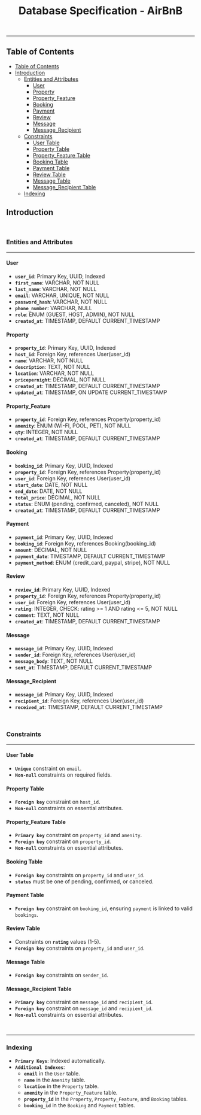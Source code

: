
<div align="center">
  <br>
  <h1><b>Database Specification - AirBnB</b></h1>
</div>
<br />

---
## Table of Contents

- [Table of Contents](#table-of-contents)
- [Introduction](#introduction)
  - [Entities and Attributes](#entities-and-attributes)
    - [User](#user)
    - [Property](#property)
    - [Property\_Feature](#property_feature)
    - [Booking](#booking)
    - [Payment](#payment)
    - [Review](#review)
    - [Message](#message)
    - [Message\_Recipient](#message_recipient)
  - [Constraints](#constraints)
    - [User Table](#user-table)
    - [Property Table](#property-table)
    - [Property\_Feature Table](#property_feature-table)
    - [Booking Table](#booking-table)
    - [Payment Table](#payment-table)
    - [Review Table](#review-table)
    - [Message Table](#message-table)
    - [Message\_Recipient Table](#message_recipient-table)
  - [Indexing](#indexing)

## Introduction

<br />

### Entities and Attributes
---

#### User

- **`user_id`**: Primary Key, UUID, Indexed
- **`first_name`**: VARCHAR, NOT NULL
- **`last_name`**: VARCHAR, NOT NULL
- **`email`**: VARCHAR, UNIQUE, NOT NULL
- **`password_hash`**: VARCHAR, NOT NULL
- **`phone_number`**: VARCHAR, NULL
- **`role`**: ENUM (GUEST, HOST, ADMIN), NOT NULL
- **`created_at`**: TIMESTAMP, DEFAULT CURRENT_TIMESTAMP


#### Property

- **`property_id`**: Primary Key, UUID, Indexed
- **`host_id`**: Foreign Key, references User(user_id)
- **`name`**: VARCHAR, NOT NULL
- **`description`**: TEXT, NOT NULL
- **`location`**: VARCHAR, NOT NULL
- **`pricepernight`**: DECIMAL, NOT NULL
- **`created_at`**: TIMESTAMP, DEFAULT CURRENT_TIMESTAMP
- **`updated_at`**: TIMESTAMP, ON UPDATE CURRENT_TIMESTAMP


 #### Property_Feature

- **`property_id`**: Foreign Key, references Property(property_id)
- **`amenity`**: ENUM (WI-FI, POOL, PET), NOT NULL
- **`qty`**: INTEGER, NOT NULL
- **`created_at`**: TIMESTAMP, DEFAULT CURRENT_TIMESTAMP


#### Booking

- **`booking_id`**: Primary Key, UUID, Indexed
- **`property_id`**: Foreign Key, references Property(property_id)
- **`user_id`**: Foreign Key, references User(user_id)
- **`start_date`**: DATE, NOT NULL
- **`end_date`**: DATE, NOT NULL
- **`total_price`**: DECIMAL, NOT NULL
- **`status`**: ENUM (pending, confirmed, canceled), NOT NULL
- **`created_at`**: TIMESTAMP, DEFAULT CURRENT_TIMESTAMP


#### Payment

- **`payment_id`**: Primary Key, UUID, Indexed
- **`booking_id`**: Foreign Key, references Booking(booking_id)
- **`amount`**: DECIMAL, NOT NULL
- **`payment_date`**: TIMESTAMP, DEFAULT CURRENT_TIMESTAMP
- **`payment_method`**: ENUM (credit_card, paypal, stripe), NOT NULL


#### Review

- **`review_id`**: Primary Key, UUID, Indexed
- **`property_id`**: Foreign Key, references Property(property_id)
- **`user_id`**: Foreign Key, references User(user_id)
- **`rating`**: INTEGER, CHECK: rating >= 1 AND rating <= 5, NOT NULL
- **`comment`**: TEXT, NOT NULL
- **`created_at`**: TIMESTAMP, DEFAULT CURRENT_TIMESTAMP


#### Message

- **`message_id`**: Primary Key, UUID, Indexed
- **`sender_id`**: Foreign Key, references User(user_id)
- **`message_body`**: TEXT, NOT NULL
- **`sent_at`**: TIMESTAMP, DEFAULT CURRENT_TIMESTAMP


#### Message_Recipient

- **`message_id`**: Primary Key, UUID, Indexed
- **`recipient_id`**: Foreign Key, references User(user_id)
- **`received_at`**: TIMESTAMP, DEFAULT CURRENT_TIMESTAMP

<br />


### Constraints
---

#### User Table

- **`Unique`** constraint on `email`.
- **`Non-null`** constraints on required fields.


#### Property Table

- **`Foreign key`** constraint on `host_id`.
- **`Non-null`** constraints on essential attributes.


#### Property_Feature Table

- **`Primary key`** constraint on `property_id` and `amenity`.
- **`Foreign key`** constraint on `property_id`.
- **`Non-null`** constraints on essential attributes.


#### Booking Table

- **`Foreign key`** constraints on `property_id` and `user_id`.
- **`status`** must be one of pending, confirmed, or canceled.


#### Payment Table

- **`Foreign key`** constraint on `booking_id`, ensuring `payment` is linked to valid `bookings`.


#### Review Table

- Constraints on **`rating`** values (1-5).
- **`Foreign key`** constraints on `property_id` and `user_id`.


#### Message Table

- **`Foreign key`** constraints on `sender_id`.


#### Message_Recipient Table

- **`Primary key`** constraint on `message_id` and `recipient_id`.
- **`Foreign key`** constraint on `message_id` and `recipient_id`.
- **`Non-null`** constraints on essential attributes.

<br />

---

### Indexing

- **`Primary Keys`**: Indexed automatically.
- **`Additional Indexes`**:
    - **`email`** in the `User` table.
    - **`name`** in the `Amenity` table.
    - **`location`** in the `Property` table.
    - **`amenity`** in the `Property_Feature` table.
    - **`property_id`** in the `Property`, `Property_Feature`, and `Booking` tables.
    - **`booking_id`** in the `Booking` and `Payment` tables.

